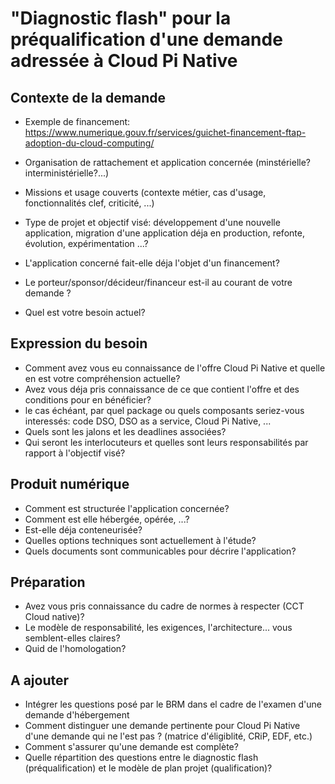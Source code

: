 # "Diagnostic flash" pour la préqualification d'une demande adressée à Cloud Pi Native

## Contexte de la demande

- Exemple de financement: https://www.numerique.gouv.fr/services/guichet-financement-ftap-adoption-du-cloud-computing/

- Organisation de rattachement et application concernée (minstérielle? interministérielle?...)
- Missions et usage couverts (contexte métier, cas d'usage, fonctionnalités clef, criticité, ...)
- Type de projet et objectif visé: développement d'une nouvelle application, migration d'une application déja en production, refonte, évolution, expérimentation ...?
- L'application concerné fait-elle déja l'objet d'un financement? 
- Le porteur/sponsor/décideur/financeur est-il au courant de votre demande ? 
- Quel est votre besoin actuel? 

## Expression du besoin
- Comment avez vous eu connaissance de l'offre Cloud Pi Native et quelle en est votre compréhension actuelle?
- Avez vous déja pris connaissance de ce que contient l'offre et des conditions pour en bénéficier? 
- le cas échéant, par quel package ou quels composants seriez-vous interessés: code DSO, DSO as a service, Cloud Pi Native, ... 
- Quels sont les jalons et les deadlines associées? 
- Qui seront les interlocuteurs et quelles sont leurs responsabilités par rapport à l'objectif visé?

## Produit numérique
- Comment est structurée l'application concernée?
- Comment est elle hébergée, opérée, ...?
- Est-elle déja conteneurisée? 
- Quelles options techniques sont actuellement à l'étude? 
- Quels documents sont communicables pour décrire l'application?

## Préparation 
- Avez vous pris connaissance du cadre de normes à respecter (CCT Cloud native)? 
- Le modèle de responsabilité, les exigences, l'architecture... vous semblent-elles claires?
- Quid de l'homologation?


## A ajouter
- Intégrer les questions posé par le BRM dans el cadre de l'examen d'une demande d'hébergement
- Comment distinguer une demande pertinente pour Cloud Pi Native d'une demande qui ne l'est pas ? (matrice d'éligiblité, CRiP, EDF, etc.)
- Comment s'assurer qu'une demande est complète?
- Quelle répartition des questions entre le diagnostic flash (préqualification) et le modèle de plan projet (qualification)? 



